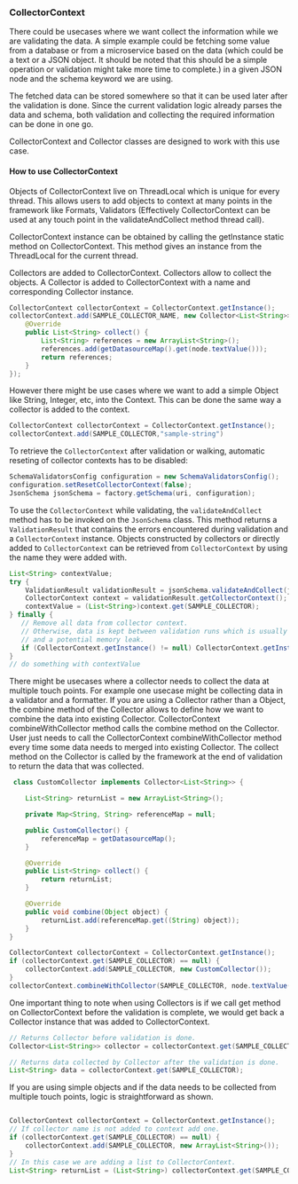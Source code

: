 ### CollectorContext


There could be usecases where we want collect the information while we are validating the data. A simple example could be fetching some value from a database or from a microservice based on the data (which could be a text or a JSON object. It should be noted that this should be a simple operation or validation might take more time to complete.) in a given JSON node and the schema keyword we are using. 

The fetched data can be stored somewhere so that it can be used later after the validation is done. Since the current validation logic already parses the data and schema, both validation and collecting the required information can be done in one go.

CollectorContext and Collector classes are designed to work with this use case.

#### How to use CollectorContext

Objects of CollectorContext live on ThreadLocal which is unique for every thread. This allows users to add objects to context at many points in the framework like Formats, Validators (Effectively CollectorContext can be used at any touch point in the validateAndCollect method thread call).

CollectorContext instance can be obtained by calling the getInstance static method on CollectorContext. This method gives an instance from the ThreadLocal for the current thread.

Collectors are added to CollectorContext. Collectors allow to collect the objects. A Collector is added to CollectorContext with a name and corresponding Collector instance.

```java
CollectorContext collectorContext = CollectorContext.getInstance();
collectorContext.add(SAMPLE_COLLECTOR_NAME, new Collector<List<String>>() {
	@Override
	public List<String> collect() {
		List<String> references = new ArrayList<String>();
		references.add(getDatasourceMap().get(node.textValue()));
		return references;
	}
});
```

However there might be use cases where we want to add a simple Object like String, Integer, etc, into the Context. This can be done the same way a collector is added to the context.

```java
CollectorContext collectorContext = CollectorContext.getInstance();
collectorContext.add(SAMPLE_COLLECTOR,"sample-string")

```

To retrieve the `CollectorContext` after validation or walking, automatic reseting of collector contexts has to be disabled:

```java
SchemaValidatorsConfig configuration = new SchemaValidatorsConfig();
configuration.setResetCollectorContext(false);
JsonSchema jsonSchema = factory.getSchema(uri, configuration);

```

To use the `CollectorContext` while validating, the `validateAndCollect` method has to be invoked on the `JsonSchema` class.
This method returns a `ValidationResult` that contains the errors encountered during validation and a `CollectorContext` instance.
Objects constructed by collectors or directly added to `CollectorContext` can be retrieved from `CollectorContext` by using the name they were added with.


```java
List<String> contextValue;
try {
    ValidationResult validationResult = jsonSchema.validateAndCollect(jsonNode);
    CollectorContext context = validationResult.getCollectorContext();
    contextValue = (List<String>)context.get(SAMPLE_COLLECTOR);
} finally {
   // Remove all data from collector context.
   // Otherwise, data is kept between validation runs which is usually unintended
   // and a potential memory leak.
   if (CollectorContext.getInstance() != null) CollectorContext.getInstance().reset();
}
// do something with contextValue
```

There might be usecases where a collector needs to collect the data at multiple touch points. For example one usecase might be collecting data in a validator and a formatter. If you are using a Collector rather than a Object, the combine method of the Collector allows to define how we want to combine the data into existing Collector. CollectorContext combineWithCollector method calls the combine method on the Collector. User just needs to call the CollectorContext combineWithCollector method every time some data needs to merged into existing Collector. The collect method on the Collector is called by the framework at the end of validation to return the data that was collected.

```java
 class CustomCollector implements Collector<List<String>> {

	List<String> returnList = new ArrayList<String>();

	private Map<String, String> referenceMap = null;

	public CustomCollector() {
		referenceMap = getDatasourceMap();
	}

	@Override
	public List<String> collect() {
		return returnList;
	}

	@Override
	public void combine(Object object) {
		returnList.add(referenceMap.get((String) object));
	}
}

CollectorContext collectorContext = CollectorContext.getInstance();
if (collectorContext.get(SAMPLE_COLLECTOR) == null) {
	collectorContext.add(SAMPLE_COLLECTOR, new CustomCollector());
}
collectorContext.combineWithCollector(SAMPLE_COLLECTOR, node.textValue());

```

One important thing to note when using Collectors is if we call get method on CollectorContext before the validation is complete, we would get back a Collector instance that was added to CollectorContext.

```java
// Returns Collector before validation is done.
Collector<List<String>> collector = collectorContext.get(SAMPLE_COLLECTOR);

// Returns data collected by Collector after the validation is done.
List<String> data = collectorContext.get(SAMPLE_COLLECTOR);

```

If you are using simple objects and if the data needs to be collected from multiple touch points, logic is straightforward as shown.

```java

CollectorContext collectorContext = CollectorContext.getInstance();
// If collector name is not added to context add one.
if (collectorContext.get(SAMPLE_COLLECTOR) == null) {
	collectorContext.add(SAMPLE_COLLECTOR, new ArrayList<String>());
}
// In this case we are adding a list to CollectorContext.
List<String> returnList = (List<String>) collectorContext.get(SAMPLE_COLLECTOR);

```

